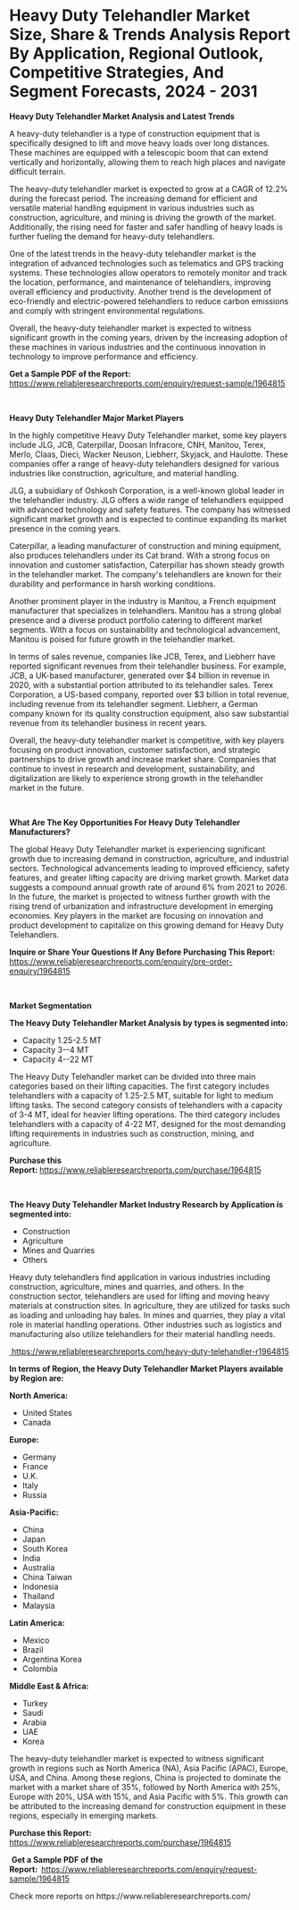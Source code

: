 <p><h1>Heavy Duty Telehandler Market Size, Share & Trends Analysis Report By Application, Regional Outlook, Competitive Strategies, And Segment Forecasts, 2024 - 2031</h1></p><p><strong>Heavy Duty Telehandler Market Analysis and Latest Trends</strong></p>
<p><p>A heavy-duty telehandler is a type of construction equipment that is specifically designed to lift and move heavy loads over long distances. These machines are equipped with a telescopic boom that can extend vertically and horizontally, allowing them to reach high places and navigate difficult terrain.</p><p>The heavy-duty telehandler market is expected to grow at a CAGR of 12.2% during the forecast period. The increasing demand for efficient and versatile material handling equipment in various industries such as construction, agriculture, and mining is driving the growth of the market. Additionally, the rising need for faster and safer handling of heavy loads is further fueling the demand for heavy-duty telehandlers.</p><p>One of the latest trends in the heavy-duty telehandler market is the integration of advanced technologies such as telematics and GPS tracking systems. These technologies allow operators to remotely monitor and track the location, performance, and maintenance of telehandlers, improving overall efficiency and productivity. Another trend is the development of eco-friendly and electric-powered telehandlers to reduce carbon emissions and comply with stringent environmental regulations.</p><p>Overall, the heavy-duty telehandler market is expected to witness significant growth in the coming years, driven by the increasing adoption of these machines in various industries and the continuous innovation in technology to improve performance and efficiency.</p></p>
<p><strong>Get a Sample PDF of the Report:&nbsp;</strong> <a href="https://www.reliableresearchreports.com/enquiry/request-sample/1964815">https://www.reliableresearchreports.com/enquiry/request-sample/1964815</a></p>
<p>&nbsp;</p>
<p><strong>Heavy Duty Telehandler Major Market Players</strong></p>
<p><p>In the highly competitive Heavy Duty Telehandler market, some key players include JLG, JCB, Caterpillar, Doosan Infracore, CNH, Manitou, Terex, Merlo, Claas, Dieci, Wacker Neuson, Liebherr, Skyjack, and Haulotte. These companies offer a range of heavy-duty telehandlers designed for various industries like construction, agriculture, and material handling.</p><p>JLG, a subsidiary of Oshkosh Corporation, is a well-known global leader in the telehandler industry. JLG offers a wide range of telehandlers equipped with advanced technology and safety features. The company has witnessed significant market growth and is expected to continue expanding its market presence in the coming years.</p><p>Caterpillar, a leading manufacturer of construction and mining equipment, also produces telehandlers under its Cat brand. With a strong focus on innovation and customer satisfaction, Caterpillar has shown steady growth in the telehandler market. The company's telehandlers are known for their durability and performance in harsh working conditions.</p><p>Another prominent player in the industry is Manitou, a French equipment manufacturer that specializes in telehandlers. Manitou has a strong global presence and a diverse product portfolio catering to different market segments. With a focus on sustainability and technological advancement, Manitou is poised for future growth in the telehandler market.</p><p>In terms of sales revenue, companies like JCB, Terex, and Liebherr have reported significant revenues from their telehandler business. For example, JCB, a UK-based manufacturer, generated over $4 billion in revenue in 2020, with a substantial portion attributed to its telehandler sales. Terex Corporation, a US-based company, reported over $3 billion in total revenue, including revenue from its telehandler segment. Liebherr, a German company known for its quality construction equipment, also saw substantial revenue from its telehandler business in recent years.</p><p>Overall, the heavy-duty telehandler market is competitive, with key players focusing on product innovation, customer satisfaction, and strategic partnerships to drive growth and increase market share. Companies that continue to invest in research and development, sustainability, and digitalization are likely to experience strong growth in the telehandler market in the future.</p></p>
<p>&nbsp;</p>
<p><strong>What Are The Key Opportunities For Heavy Duty Telehandler Manufacturers?</strong></p>
<p><p>The global Heavy Duty Telehandler market is experiencing significant growth due to increasing demand in construction, agriculture, and industrial sectors. Technological advancements leading to improved efficiency, safety features, and greater lifting capacity are driving market growth. Market data suggests a compound annual growth rate of around 6% from 2021 to 2026. In the future, the market is projected to witness further growth with the rising trend of urbanization and infrastructure development in emerging economies. Key players in the market are focusing on innovation and product development to capitalize on this growing demand for Heavy Duty Telehandlers.</p></p>
<p><strong>Inquire or Share Your Questions If Any Before Purchasing This Report:</strong> <a href="https://www.reliableresearchreports.com/enquiry/pre-order-enquiry/1964815">https://www.reliableresearchreports.com/enquiry/pre-order-enquiry/1964815</a></p>
<p>&nbsp;</p>
<p><strong>Market Segmentation</strong></p>
<p><strong>The Heavy Duty Telehandler Market Analysis by types is segmented into:</strong></p>
<p><ul><li>Capacity 1.25-2.5 MT</li><li>Capacity 3--4 MT</li><li>Capacity 4--22 MT</li></ul></p>
<p><p>The Heavy Duty Telehandler market can be divided into three main categories based on their lifting capacities. The first category includes telehandlers with a capacity of 1.25-2.5 MT, suitable for light to medium lifting tasks. The second category consists of telehandlers with a capacity of 3-4 MT, ideal for heavier lifting operations. The third category includes telehandlers with a capacity of 4-22 MT, designed for the most demanding lifting requirements in industries such as construction, mining, and agriculture.</p></p>
<p><strong>Purchase this Report:&nbsp;</strong><a href="https://www.reliableresearchreports.com/purchase/1964815">https://www.reliableresearchreports.com/purchase/1964815</a></p>
<p>&nbsp;</p>
<p><strong>The Heavy Duty Telehandler Market Industry Research by Application is segmented into:</strong></p>
<p><ul><li>Construction</li><li>Agriculture</li><li>Mines and Quarries</li><li>Others</li></ul></p>
<p><p>Heavy duty telehandlers find application in various industries including construction, agriculture, mines and quarries, and others. In the construction sector, telehandlers are used for lifting and moving heavy materials at construction sites. In agriculture, they are utilized for tasks such as loading and unloading hay bales. In mines and quarries, they play a vital role in material handling operations. Other industries such as logistics and manufacturing also utilize telehandlers for their material handling needs.</p></p>
<p><a href="https://www.reliableresearchreports.com/heavy-duty-telehandler-r1964815">&nbsp;https://www.reliableresearchreports.com/heavy-duty-telehandler-r1964815</a></p>
<p><strong>In terms of Region, the Heavy Duty Telehandler Market Players available by Region are:</strong></p>
<p>
    <p> <strong> North America: </strong>
        <ul>
            <li>United States</li>
            <li>Canada</li>
        </ul>
        </p> 
    <p> <strong> Europe: </strong>
        <ul>
            <li>Germany</li>
            <li>France</li>
            <li>U.K.</li>
            <li>Italy</li>
            <li>Russia</li>
        </ul>
        </p> 
    <p> <strong> Asia-Pacific: </strong>
        <ul>
            <li>China</li>
            <li>Japan</li>
            <li>South Korea</li>
            <li>India</li>
            <li>Australia</li>
            <li>China Taiwan</li>
            <li>Indonesia</li>
            <li>Thailand</li>
            <li>Malaysia</li>
        </ul>
        </p> 
    <p> <strong> Latin America: </strong>
        <ul>
            <li>Mexico</li>
            <li>Brazil</li>
            <li>Argentina Korea</li>
            <li>Colombia</li>
        </ul>
        </p> 
    <p> <strong> Middle East & Africa: </strong>
        <ul>
            <li>Turkey</li>
            <li>Saudi</li>
            <li>Arabia</li>
            <li>UAE</li>
            <li>Korea</li>
        </ul>
    </p>
    </p>
<p><p>The heavy-duty telehandler market is expected to witness significant growth in regions such as North America (NA), Asia Pacific (APAC), Europe, USA, and China. Among these regions, China is projected to dominate the market with a market share of 35%, followed by North America with 25%, Europe with 20%, USA with 15%, and Asia Pacific with 5%. This growth can be attributed to the increasing demand for construction equipment in these regions, especially in emerging markets.</p></p>
<p><strong>Purchase this Report: </strong><a href="https://www.reliableresearchreports.com/purchase/1964815">https://www.reliableresearchreports.com/purchase/1964815</a></p>
<p>&nbsp;<strong>Get a Sample PDF of the Report:&nbsp;&nbsp;</strong><a href="https://www.reliableresearchreports.com/enquiry/request-sample/1964815">https://www.reliableresearchreports.com/enquiry/request-sample/1964815</a></p>
<p><strong></strong></p>
<p>Check more reports on https://www.reliableresearchreports.com/</p>
